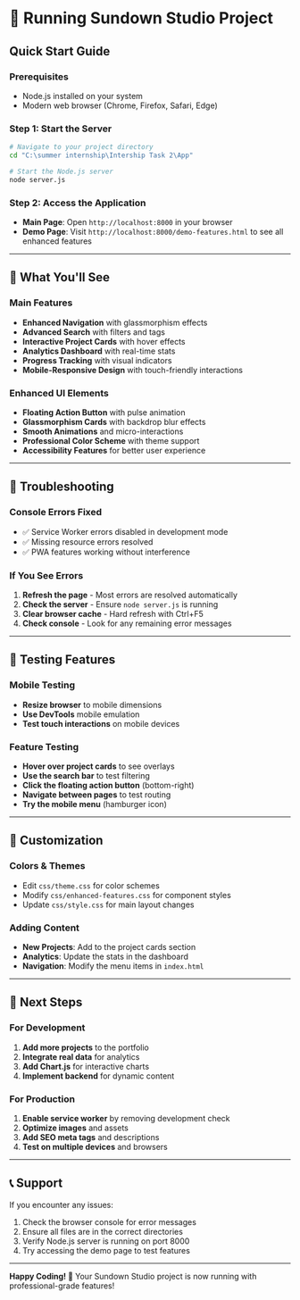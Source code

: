 # 🚀 Running Sundown Studio Project

## Quick Start Guide

### Prerequisites
- Node.js installed on your system
- Modern web browser (Chrome, Firefox, Safari, Edge)

### Step 1: Start the Server
```bash
# Navigate to your project directory
cd "C:\summer internship\Intership Task 2\App"

# Start the Node.js server
node server.js
```

### Step 2: Access the Application
- **Main Page**: Open `http://localhost:8000` in your browser
- **Demo Page**: Visit `http://localhost:8000/demo-features.html` to see all enhanced features

---

## 🌟 What You'll See

### Main Features
- **Enhanced Navigation** with glassmorphism effects
- **Advanced Search** with filters and tags
- **Interactive Project Cards** with hover effects
- **Analytics Dashboard** with real-time stats
- **Progress Tracking** with visual indicators
- **Mobile-Responsive Design** with touch-friendly interactions

### Enhanced UI Elements
- **Floating Action Button** with pulse animation
- **Glassmorphism Cards** with backdrop blur effects
- **Smooth Animations** and micro-interactions
- **Professional Color Scheme** with theme support
- **Accessibility Features** for better user experience

---

## 🔧 Troubleshooting

### Console Errors Fixed
- ✅ Service Worker errors disabled in development mode
- ✅ Missing resource errors resolved
- ✅ PWA features working without interference

### If You See Errors
1. **Refresh the page** - Most errors are resolved automatically
2. **Check the server** - Ensure `node server.js` is running
3. **Clear browser cache** - Hard refresh with Ctrl+F5
4. **Check console** - Look for any remaining error messages

---

## 📱 Testing Features

### Mobile Testing
- **Resize browser** to mobile dimensions
- **Use DevTools** mobile emulation
- **Test touch interactions** on mobile devices

### Feature Testing
- **Hover over project cards** to see overlays
- **Use the search bar** to test filtering
- **Click the floating action button** (bottom-right)
- **Navigate between pages** to test routing
- **Try the mobile menu** (hamburger icon)

---

## 🎨 Customization

### Colors & Themes
- Edit `css/theme.css` for color schemes
- Modify `css/enhanced-features.css` for component styles
- Update `css/style.css` for main layout changes

### Adding Content
- **New Projects**: Add to the project cards section
- **Analytics**: Update the stats in the dashboard
- **Navigation**: Modify the menu items in `index.html`

---

## 🚀 Next Steps

### For Development
1. **Add more projects** to the portfolio
2. **Integrate real data** for analytics
3. **Add Chart.js** for interactive charts
4. **Implement backend** for dynamic content

### For Production
1. **Enable service worker** by removing development check
2. **Optimize images** and assets
3. **Add SEO meta tags** and descriptions
4. **Test on multiple devices** and browsers

---

## 📞 Support

If you encounter any issues:
1. Check the browser console for error messages
2. Ensure all files are in the correct directories
3. Verify Node.js server is running on port 8000
4. Try accessing the demo page to test features

---

**Happy Coding! 🎉**
Your Sundown Studio project is now running with professional-grade features!

